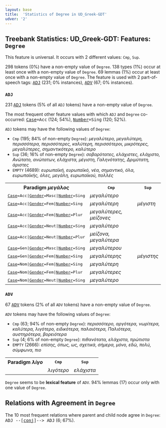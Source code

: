 ```yaml
---
layout: base
title:  'Statistics of Degree in UD_Greek-GDT'
udver: '2'
---
```


## Treebank Statistics: UD_Greek-GDT: Features: `Degree`

This feature is universal.
It occurs with 2 different values: `Cmp`, `Sup`.

298 tokens (0%) have a non-empty value of `Degree`.
138 types (1%) occur at least once with a non-empty value of `Degree`.
69 lemmas (1%) occur at least once with a non-empty value of `Degree`.
The feature is used with 2 part-of-speech tags: <tt><a href="el_gdt-pos-ADJ.html">ADJ</a></tt> (231; 0% instances), <tt><a href="el_gdt-pos-ADV.html">ADV</a></tt> (67; 0% instances).

### `ADJ`

231 <tt><a href="el_gdt-pos-ADJ.html">ADJ</a></tt> tokens (5% of all `ADJ` tokens) have a non-empty value of `Degree`.

The most frequent other feature values with which `ADJ` and `Degree` co-occurred: <tt><a href="el_gdt-feat-Case.html">Case</a></tt><tt>=Acc</tt> (124; 54%), <tt><a href="el_gdt-feat-Number.html">Number</a></tt><tt>=Sing</tt> (120; 52%).

`ADJ` tokens may have the following values of `Degree`:

* `Cmp` (195; 84% of non-empty `Degree`): <em>μεγαλύτερο, μεγαλύτερη, περισσότερα, περισσότερες, καλύτερη, περισσότεροι, μικρότερες, μεγαλύτερες, σημαντικότερο, καλύτερο</em>
* `Sup` (36; 16% of non-empty `Degree`): <em>σοβαρότατες, ελάχιστες, ελάχιστο, Ανώτατο, ανώτατων, ελάχιστα, μέγιστη, Γαληνότατης, Δριμύτατη, άριστες</em>
* `EMPTY` (4689): <em>ευρωπαϊκή, ευρωπαϊκό, νέα, σημαντικό, όλα, ευρωπαϊκής, όλες, μεγάλη, ευρωπαϊκού, πολλές</em>

<table>
  <tr><th>Paradigm <i>μεγάλος</i></th><th><tt>Cmp</tt></th><th><tt>Sup</tt></th></tr>
  <tr><td><tt><tt><a href="el_gdt-feat-Case.html">Case</a></tt><tt>=Acc</tt>|<tt><a href="el_gdt-feat-Gender.html">Gender</a></tt><tt>=Masc</tt>|<tt><a href="el_gdt-feat-Number.html">Number</a></tt><tt>=Sing</tt></tt></td><td><em>μεγαλύτερο</em></td><td></td></tr>
  <tr><td><tt><tt><a href="el_gdt-feat-Case.html">Case</a></tt><tt>=Acc</tt>|<tt><a href="el_gdt-feat-Gender.html">Gender</a></tt><tt>=Fem</tt>|<tt><a href="el_gdt-feat-Number.html">Number</a></tt><tt>=Sing</tt></tt></td><td><em>μεγαλύτερη</em></td><td><em>μέγιστη</em></td></tr>
  <tr><td><tt><tt><a href="el_gdt-feat-Case.html">Case</a></tt><tt>=Acc</tt>|<tt><a href="el_gdt-feat-Gender.html">Gender</a></tt><tt>=Fem</tt>|<tt><a href="el_gdt-feat-Number.html">Number</a></tt><tt>=Plur</tt></tt></td><td><em>μεγαλύτερες, μείζονες</em></td><td></td></tr>
  <tr><td><tt><tt><a href="el_gdt-feat-Case.html">Case</a></tt><tt>=Acc</tt>|<tt><a href="el_gdt-feat-Gender.html">Gender</a></tt><tt>=Neut</tt>|<tt><a href="el_gdt-feat-Number.html">Number</a></tt><tt>=Sing</tt></tt></td><td><em>μεγαλύτερο</em></td><td></td></tr>
  <tr><td><tt><tt><a href="el_gdt-feat-Case.html">Case</a></tt><tt>=Acc</tt>|<tt><a href="el_gdt-feat-Gender.html">Gender</a></tt><tt>=Neut</tt>|<tt><a href="el_gdt-feat-Number.html">Number</a></tt><tt>=Plur</tt></tt></td><td><em>μείζονα, μεγαλύτερα</em></td><td></td></tr>
  <tr><td><tt><tt><a href="el_gdt-feat-Case.html">Case</a></tt><tt>=Gen</tt>|<tt><a href="el_gdt-feat-Gender.html">Gender</a></tt><tt>=Masc</tt>|<tt><a href="el_gdt-feat-Number.html">Number</a></tt><tt>=Sing</tt></tt></td><td><em>μεγαλύτερου</em></td><td></td></tr>
  <tr><td><tt><tt><a href="el_gdt-feat-Case.html">Case</a></tt><tt>=Gen</tt>|<tt><a href="el_gdt-feat-Gender.html">Gender</a></tt><tt>=Fem</tt>|<tt><a href="el_gdt-feat-Number.html">Number</a></tt><tt>=Sing</tt></tt></td><td><em>μεγαλύτερης</em></td><td><em>μέγιστης</em></td></tr>
  <tr><td><tt><tt><a href="el_gdt-feat-Case.html">Case</a></tt><tt>=Nom</tt>|<tt><a href="el_gdt-feat-Gender.html">Gender</a></tt><tt>=Fem</tt>|<tt><a href="el_gdt-feat-Number.html">Number</a></tt><tt>=Sing</tt></tt></td><td><em>μεγαλύτερη</em></td><td></td></tr>
  <tr><td><tt><tt><a href="el_gdt-feat-Case.html">Case</a></tt><tt>=Nom</tt>|<tt><a href="el_gdt-feat-Gender.html">Gender</a></tt><tt>=Fem</tt>|<tt><a href="el_gdt-feat-Number.html">Number</a></tt><tt>=Plur</tt></tt></td><td><em>μεγαλύτερες</em></td><td></td></tr>
  <tr><td><tt><tt><a href="el_gdt-feat-Case.html">Case</a></tt><tt>=Nom</tt>|<tt><a href="el_gdt-feat-Gender.html">Gender</a></tt><tt>=Neut</tt>|<tt><a href="el_gdt-feat-Number.html">Number</a></tt><tt>=Sing</tt></tt></td><td><em>μεγαλύτερο</em></td><td></td></tr>
</table>

### `ADV`

67 <tt><a href="el_gdt-pos-ADV.html">ADV</a></tt> tokens (2% of all `ADV` tokens) have a non-empty value of `Degree`.

`ADV` tokens may have the following values of `Degree`:

* `Cmp` (63; 94% of non-empty `Degree`): <em>περισσότερο, αργότερα, νωρίτερα, καλύτερα, λιγότερο, ειδικότερα, παλαιότερα, Παλιότερα, αυστηρότερα, βορειότερα</em>
* `Sup` (4; 6% of non-empty `Degree`): <em>πιθανότατα, ελάχιστα, πρώτιστα</em>
* `EMPTY` (2666): <em>επίσης, όπως, ως, σχετικά, σήμερα, μόνο, εδώ, πολύ, σύμφωνα, πιο</em>

<table>
  <tr><th>Paradigm <i>λίγο</i></th><th><tt>Cmp</tt></th><th><tt>Sup</tt></th></tr>
  <tr><td><tt></tt></td><td><em>λιγότερο</em></td><td><em>ελάχιστα</em></td></tr>
</table>

`Degree` seems to be **lexical feature** of `ADV`. 94% lemmas (17) occur only with one value of `Degree`.

## Relations with Agreement in `Degree`

The 10 most frequent relations where parent and child node agree in `Degree`:
<tt>ADJ --[<tt><a href="el_gdt-dep-conj.html">conj</a></tt>]--> ADJ</tt> (6; 67%).


